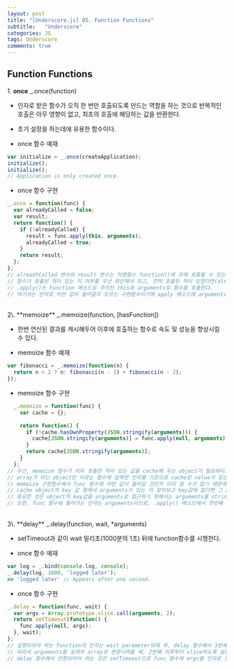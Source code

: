 ```yaml
---
layout: post
title: "[Underscore.js] 05. Function Functions"
subtitle:   "Underscore"
categories: JS
tags: Underscore
comments: true
---
```


## Function Functions

1\. **once** _.once(function)

 - 인자로 받은 함수가 오직 한 번만 호출되도록 만드는 역할을 하는 것으로 반복적인 호출은 아무 영향이 없고, 최초의 호출에 해당하는 값을 반환한다.
 - 초기 설정을 하는데에 유용한 함수이다.

 - once 함수 예재  
```javascript
var initialize = _.once(createApplication);
initialize();
initialize();
// Application is only created once.
```

 - once 함수 구현  
```javascript
_.once = function(func) {
  var alreadyCalled = false;
  var result;
  return function() {
    if (!alreadyCalled) {
      result = func.apply(this, arguments);
      alreadyCalled = true;
    }
    return result;
  };
};
// alreadtCalled 변수와 result 변수는 익명함수 function()에 의해 호출될 수 있는 Local Variables이다.
// 함수가 호출된 적이 있는 지 여부를 우선 확인해야 되고, 만약 호출된 적이 있었다면(alreadyCalled = true;) 그 때 함수의 return 값을 반환해야 한다.
// .apply()는 Function 메소드로 주어진 this와 arguments로 함수를 호출한다. 
// 여기서는 인자로 어떤 값이 들어갈지 모르는 구현함수이기에 apply 메소드에 arguments를 대입하는 것이 적절하다.
```
<br/>
2\. **memoize** _.memoize(function, [hasFunction])

 - 한번 연산된 결과를 캐시해두어 이후에 호출하는 함수로 속도 및 성능을 향상시킬 수 있다.

 - memoize 함수 예재  
```javascript
var fibonacci = _.memoize(function(n) {
  return n < 2 ? n: fibonacci(n - 1) + fibonacci(n - 2);
});
```

 - memoize 함수 구현  
```javascript
  _.memoize = function(func) {
    var cache = {};
  
    return function() {
      if (!cache.hasOwnProperty(JSON.stringify(arguments))) {
        cache[JSON.stringify(arguments)] = func.apply(null, arguments);
      } 
      return cache[JSON.stringify(arguments)];
    }
  };
// 우선, memoize 함수가 이미 호출한 적이 있는 값을 cache해 두는 object가 필요하다.
// array가 아닌 object인 이유는 함수에 입력한 인자를 기준으로 cache된 value가 있는 지 여부를 파악하는 것이기 때문에 key: value의 구조가 요구된다.
// memoize 구현함수에서 func 함수에 어떤 값이 들어갈 것인지 미리 알 수가 없기 때문에 arguments 키워드를 사용해야 한다.
// cache object의 key 값 중에서 arguments가 있는 지 찾아보고 key값에 없다면 그 arguments와 func 함수의 결과를 cache에 저장해야 한다.
// 중요한 것은 object의 key값을 arguments로 접근하기 위해서는 arguments를 string값으로 만들어서 접근해야 하기에 JSON.stringfy()를 사용해야 한다.
// 또한, func 함수에 들어가는 인자는 arguments이므로, .apply() 메소드에서 첫번째 값으로 null을 입력해도 무방하다.
```
<br/>
3\. **delay** _.delay(function, wait, *arguments)

 - setTimeout과 같이 wait 밀리초(1000분의 1초) 뒤에 function함수를 시행한다.

 - once 함수 예재  
```javascript
var log = _.bind(console.log, console);
_.delay(log, 1000, 'logged later');
=> 'logged later' // Appears after one second.
```

 - once 함수 구현  
```javascript
_.delay = function(func, wait) {
  var args = Array.prototype.slice.call(arguments, 2);
  return setTimeout(function() {
    func.apply(null, args);
  }, wait);
};
// 실행되어야 하는 function의 인자는 wait parameter뒤에 즉, delay 함수에서 3번째 index 이후에 부여된다.
// 따라서 arguments를 실제의 array로 변환시켜줄 때, 2번째 이후부터 slice하도록 설정한다.
// delay 함수에서 반환되어야 하는 것은 setTimeout으로 func 함수에 args를 인자로 넣어 반환값을 얻을 수 있다.
```
<br/>
